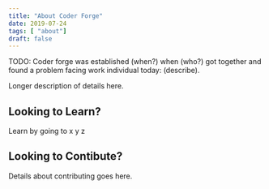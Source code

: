 ```yaml
---
title: "About Coder Forge"
date: 2019-07-24
tags: [ "about"]
draft: false
---
```


TODO: Coder forge was established (when?) when (who?) got together and found a problem facing
work individual today: (describe).

Longer description of details here.

## Looking to Learn?

Learn by going to x y z

## Looking to Contibute?

Details about contributing goes here.


